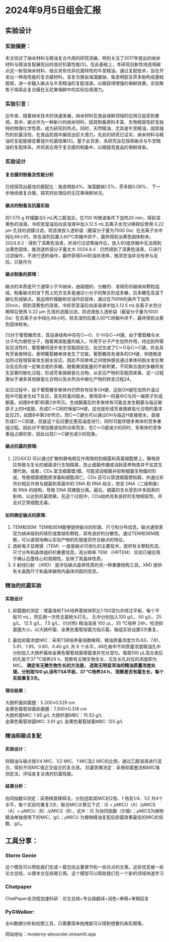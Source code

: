 # 2024年9月5日组会汇报

## 实验设计

### 实验摘要：
本文综述了纳米材料与精油复合作用的研究进展，特别关注了2017年提出的纳米材料与精油复配展现出的良好抗菌性能[5]。在此基础上，本研究创新性地选用碳点这一新型纳米材料，结合具有优异抗菌特性的牛至精油，通过复配技术，旨在开发出一种高性能的复合膜材料。该复合膜由海藻酸钠、鱼皮明胶及茶多酚构成基础框架，进一步融入碳点与牛至精油的复配溶液，以期获得增强的保鲜效果。实验聚焦于探索此复合膜在无花果保鲜中的实际应用潜力。

### 实验引言：
近年来，随着纳米技术的快速发展，纳米材料在食品保鲜领域的应用日益受到重视。其中，碳点作为一种新兴的纳米材料，因其制备原料丰富、生物相容性好及独特的物理化学性质，成为研究的热点。同时，天然精油，尤其是牛至精油，因其强烈的抗菌活性，在食品防腐中展现出巨大潜力。先前的研究已证实，纳米材料与精油的复配能够显著提升抗菌效果[5]。基于此背景，本研究旨在探索碳点与牛至精油的复配体系，并将其应用于复合膜的制备中，以期提高食品的保鲜效率。

### 实验设计

#### 复合膜的制备及性能分析
已经探究出最佳的膜配比：鱼皮明胶4%，海藻酸钠1.5%，茶多酚0.08%、
下一步继续做复合膜，探究钙处理后的无花果保鲜状况。

#### 碳点的制备及抗菌实验
将1.575 g 柠檬酸与5 mL丙三醇混合，在700 W微波条件下加热20 min，得到深黄色的溶液。冷却至室温后向该溶液中加入12.5 mL去离子水充分稀释后使用 0.22 μm 孔径的滤膜过滤。将滤液放入透析袋（截留分子量为7000 Da）在去离子水中纯化48小时。除去溶剂后置入60℃烘箱中烘干，最终得到淡黄色固体粉末。
2024.9.2：得到了深黄色溶液，并进行过滤等操作后，放入60度烘箱中无法得到淡黄色固体，推测透析袋分子量太大
2024.9.4：仍然得到了深黄色溶液，只进行过滤操作，不进行透析操作，最终获得5ml的油状液体，推测甘油并没有参与反应。只是作为

#### 碳点制备的原理：

碳点的本质是尺寸通常小于10纳米，由超细的、分散的、准球形的碳纳米颗粒组成。制备碳点的自下而上的方法多是通过小分子的聚合形成多糖，后多糖在高温下碳化形成碳点。我运用柠檬酸和甘油作前驱体，通过在700W的条件下加热20min，得到深黄色的溶液。冷却至室温后向该溶液中加入12.5 mL去离子水充分稀释后使用 0.22 μm 孔径的滤膜过滤。将滤液放入透析袋（截留分子量为1000 Da）在去离子水中纯化48小时。除去溶剂后置入60℃烘箱中烘干，最终得到淡黄色固体粉末。

[1]对于葡萄糖而言，其自身结构中存在C―O、O-H与C―H键。由于葡萄糖与水分子均为极性分子，随着微波能量的输入，作用于分子产生加热作用，待达到所需反应活性时，葡萄糖将逐步发生官能团反应。反应生成了C＝O与C＝C键，并且具有芳香族特征，表明葡萄糖单体发生了交联。葡萄糖具有诸多的OH键，伴随微波加热过程很容易发生脱水反应，因此不同单体之间很快便会通过单体间脱水发生聚合反应形成一定聚合度的多糖。随着微波能量的不断积累，不同聚合度的多糖将发生显著的碳化过程，形成芳香族碳氢化合物，从反应产物的官能团来看，这一过程类似于诸多其他碳氢化合物以及水热法中碳化产物的转变过程24。

反应过程中，由于葡萄糖多聚体内仍然存有较多OH键，这些OH键在加热升温过程中可能发生如下反应，首先羟基间脱水，使得其中一羟基中O与同一碳原子形成酮基，如图8中第1和第2步所示。生成酮基后的多聚体有可能会发生酮基与临近碳原子上的H连接，形成C＝C同时保留OH键，这也是形成芳香族碳氢化合物的基本反应25，如图8中第3步所示。而C＝C键也可以通过OH与临近H直接脱水，直接形成C＝C双键，但是这个反应要在更高温度进行，同时可能伴随多聚体的竞争重组过程。因此对于增加微波加热功率而言，在C＝O键减少的同时，多聚体的竞争重组占据优势，因此出现C＝C键也减少的现象。

#### 碳点抗菌的原理:
1. [2][4]CD 可以通过扩散和静电相互作用吸附到细菌和真菌细胞壁上。静电效应导致与生长的细菌进行生物隔离，防止细菌传播或消耗营养物质并干扰其生理代谢。或者，CDs 富含细菌壁/膜，可能浸润细菌并抑制细菌生物膜的形成，导致细菌细胞质渗漏和细胞凋亡。CDs 还可以穿透细菌壁和膜，并通过非共价相互作用与细菌和真菌中的 DNA 和 RNA 结合，改变 DNA（二级构象）和 RNA 的结构，导致 DNA 双螺旋分离。最后，细菌的生长受到许多因素的影响，以达到抗菌效果。在这个过程中，CDs始终具有良好的生物相容性，并且对正常细胞无毒。

#### 如何确定碳点的原理:
1. TEM和SEM: TEM和SEM能够提供碳点的形貌、尺寸和分布信息。碳点通常表现为纳米级别的球形或类球形颗粒，具有良好的分散性。通过TEM和SEM观察，可以直观地确认实验产物的形貌是否符合碳点的特征。
2. 透射电子显微镜（TEM）一直是碳点可视化的主要技术，提供有关颗粒形态、尺寸分布和晶体组织的重要信息。高分辨率 TEM （HRTEM） 实验已被应用于确认石墨核心的周期性，反映了其晶体性质。
3. X 射线衍射 （XRD） 是评估碳点晶体性质的另一种重要结构工具。XRD 提供有关晶胞尺寸和晶体碳核内晶体间距的信息。
### 精油的抗菌实验

#### 实验设计
1. 抑菌圈的测定：增菌液和TSA培养基按体积比1∶100混匀并倾注平板，每个平板10 mL，然后用一次性无菌枪头打孔，
孔中分别加入100 g/L、50 g/L、25 g/L、12.5 g/L、7.5 g/L、0(对照) 精油溶液 100 μL，35 ℃培养 24h，检测抑菌圈大小。以大肠杆菌、金黄色葡萄球菌为指示菌，每组实验设置3次重复。

2. 最低抑菌浓度MIC：采用TSB培养基倍数稀释，精油质量浓度为15.63、7.81、3.91、1.95、0.80、0.40 g/L 共 6 个水平。48孔板中不同质量浓度精油孔中分别加入大肠杆菌和金黄色葡萄球菌增菌液并充分混匀。吸取100 μL混合液后的孔板于37 ℃培养24 h，观察有无微生物生长，无生长孔对应的浓度即为MIC。 
**确定有无微生物生长的方法是， 选取无明显浑浊的精油质量浓度处理，分别取100 μL涂布TSA平板，37 ℃培养24 h， 观察是否有菌生长，每个实验重复3次。**

#### 理论结果：
大肠杆菌抑菌圈：5.200±0.529 cm  
金黄色葡萄球菌抑菌圈：7.300±0.318 cm   
大肠杆菌MIC: 1.95 g/L  大肠杆菌MBC：15.53 g/L  
金黄色葡萄球菌MIC: 3.91 g/L 金黄色葡萄球菌MBC: 125 g/L    

### 精油和碳点复配

#### 实验设计：
将精油与碳点按1/4 MIC、1/2 MIC、1 MIC及2 MIC的比例，通过乙醇溶液进行混合，得到不同MIC值正交组合的复合液。
抗菌效果测定：采用抑菌圈法和MIC值测定法，评估各复合液的抗菌性能。

#### 结果分析：
协同指数SI测定：采用棋盘稀释法，分别选取其MIC的2倍、1 倍及1/4、1/2 共4个水平，每个实验均重复3次，联合MIC计算见下式：IS = ρMICU（A）/ρMICS（A）+ ρMICU（B）/ρMICS（B），式中：IS 为协同指数（SI值）；ρMICS为植物精油单独使用下的MIC，g/L；ρMICU 为植物精油复配后抑菌效果最佳的MIC的倍数，g/L。
  

## 工具分享：
### Storm Genie   
这个模型可以帮助我们生成一篇包括主要章节和一些论点的文章。这些信息被一些论文总结，以便本文在结尾引用。这个模型可以帮助我们在一个新的领域快速学习

### Chatpaper
ChatPaper全流程加速科研：论文总结+专业级翻译+润色+审稿+审稿回复

### PyGWalker:
全AI数据分析和绘图工具，只需要简单拖拽就可以得到想要的条形图等。

网站地址：moderny-alexander.streamlit.app